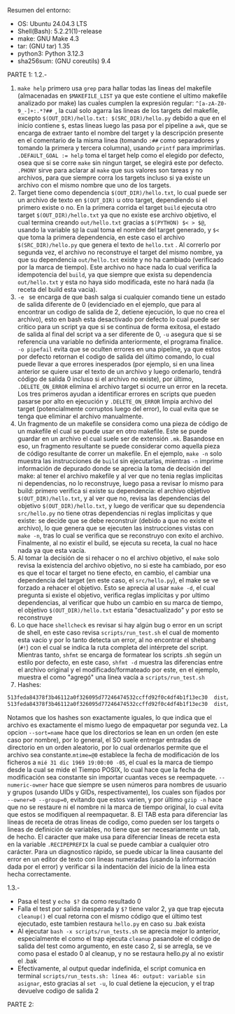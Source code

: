 Resumen del entorno:
- OS: Ubuntu 24.04.3 LTS
- Shell(Bash): 5.2.21(1)-release
- make: GNU Make 4.3
- tar: (GNU tar) 1.35
- python3: Python 3.12.3
- sha256sum: (GNU coreutils) 9.4

PARTE 1:
1.2.-
1. `make help` primero usa `grep` para hallar todas las lineas del makefile (almacenadas en `$MAKEFILE_LIST` ya que este contiene el ultimo makefile analizado por make) las cuales cumplen la expresión regular: `^[a-zA-Z0-9_-]+:.*?## `, la cual solo agarra las lineas de los targets del makefile, excepto `$(OUT_DIR)/hello.txt: $(SRC_DIR)/hello.py` debido a que en el inicio contiene `$`, estas lineas luego las pasa por el pipeline a `awk`, que se encarga de extraer tanto el nombre del target y la descripción presente en el comentario de la misma linea (tomando `:##` como separadores y tomando la primera y tercera columna), usando `printf` para imprimirlas. `.DEFAULT_GOAL := help` toma el target help como el elegido por defecto, osea que si se corre `make` sin ningun target, se elegirá este por defecto. `.PHONY` sirve para aclarar al `make` que sus valores son tareas y no archivos, para que siempre corra los targets incluso si ya existe un archivo con el mismo nombre que uno de los targets.
2. Target tiene como dependencia `$(OUT_DIR)/hello.txt`, lo cual puede ser un archivo de texto en `$(OUT_DIR)` u otro target, dependiendo si el primero existe o no. En la primera corrida el target `build` ejecuta otro target `$(OUT_DIR)/hello.txt` ya que no existe ese archivo objetivo, el cual termina creando `out/hello.txt` gracias a `$(PYTHON) $< > $@`, usando la variable `$@` la cual toma el nombre del target generado, y `$<` que toma la primera dependencia, en este caso el archivo `$(SRC_DIR)/hello.py` que genera el texto de `hello.txt` . Al correrlo por segunda vez, el archivo no reconstruye el target del mismo nombre, ya que su dependencia `out/hello.txt` existe y no ha cambiado (verificado por la marca de tiempo). Este archivo no hace nada lo cual verifica la idempotencia del `build`, ya que siempre que exista su dependencia `out/hello.txt` y esta no haya sido modificada, este no hará nada (la receta del build esta vacia).
3. `-e ` se encarga de que bash salga si cualquier comando tiene un estado de salida diferente de 0 (evidenciado en el ejemplo, que para al encontrar un codigo de salida de 2, detiene ejecución, lo que no crea el archivo), esto en bash esta desactivado por defecto lo cual puede ser critico para un script ya que si se continua de forma exitosa, el estado de salida al final del script va a ser diferente de 0, `-u` asegura que si se referencia una variable no definida anteriormente, el programa finalice. `-o pipefail` evita que se oculten errores en una pipeline, ya que estos por defecto retornan el codigo de salida del último comando, lo cual puede llevar a que errores inesperados (por ejemplo, si en una linea anterior se quiere usar el texto de un archivo y luego ordenarlo, tendrá código de salida 0 incluso si el archivo no existe), por último, `.DELETE_ON_ERROR` elimina el archivo target si ocurre un error en la receta. Los tres primeros ayudan a identificar errores en scripts que pueden pasarse por alto en ejecución y `.DELETE_ON_ERROR` limpia archivo del target (potencialmente corruptos luego del error), lo cual evita que se tenga que eliminar el archivo manualmente.
4. Un fragmento de un makefile se considera como una pieza de código de un makefile el cual se puede usar en otro makefile. Este se puede guardar en un archivo el cual suele ser de extensión `.mk`. Basandose en eso, un fragmento resultante se puede considerar como aquella pieza de código resultante de correr un makefile. En el ejemplo, `make -n` solo muestra las instrucciones de `build` sin ejecutarlas, mientras `-n` imprime información de depurado donde se aprecia la toma de decisión del make: al tener el archivo makefile y al ver que no tenia reglas implicitas ni dependencias, no lo reconstruye, luego pasa a revisar lo mismo para build: primero verifica si existe su dependencia: el archivo objetivo `$(OUT_DIR)/hello.txt`, y al ver que no, revisa las dependencias del objetivo `$(OUT_DIR)/hello.txt`, y luego de verificar que su dependencia `src/hello.py` no tiene otras dependencias ni reglas implícitas y que existe: se decide que se debe reconstruir (debido a que no existe el archivo), lo que genera que se ejecuten las instrucciones vistas con `make -n`, tras lo cual se verifica que se reconstruyo con exito el archivo. Finalmente, al no existir el build, se ejecuta su receta, la cual no hace nada ya que esta vacía.
5. Al tomar la decisión de si rehacer o no el archivo objetivo, el `make` solo revisa la existencia del archivo objetivo, no si este ha cambiado, por eso es que el tocar el target no tiene efecto, en cambio, el cambiar una dependencia del target (en este caso, el `src/hello.py`), el make se ve forzado a rehacer el objetivo. Esto se aprecia al usar `make -d`, el cual pregunta si existe el objetivo, verifica reglas implícitas y por ultimo dependencias, al verificar que hubo un cambio en su marca de tiempo, el objetivo `$(OUT_DIR)/hello.txt` estaría "desactualizado" y por esto se reconstruye
6. Lo que hace `shellcheck` es revisar si hay algún bug o error en un script de shell, en este caso revisa `scripts/run_test.sh` el cual de momento esta vacío y por lo tanto detecta un error, al no encontrar el shebang (`#!`) con el cual se indica la ruta completa del intérprete del script. Mientras tanto, `shfmt` se encarga de formatear los scripts .sh según un estilo por defecto, en este caso, `shfmt -d` muestra las diferencias entre el archivo original y el modificado/formateado por este, en el ejemplo, muestra el como "agregó" una linea vacía a `scripts/run_test.sh`
7. Hashes:
```bash
513feda84378f3b46112a0f326095d77246474532ccffd92f0c4df4b1f13ec30  dist/app.tar.gz
513feda84378f3b46112a0f326095d77246474532ccffd92f0c4df4b1f13ec30  dist/app.tar.gz
```
Notamos que los hashes son exactamente iguales, lo que indica que el archivo es exactamente el mismo luego de empaquetar por segunda vez. La opcion `--sort=name` hace que los directorios se lean en un orden (en este caso por nombre), por lo general, el SO suele entregar entradas de directorio en un orden aleatorio, por lo cual ordenarlos permite que el archivo sea constante.`mtime=@0` establece la fecha de modificación de los ficheros a `mié 31 dic 1969 19:00:00 -05`, el cual es la marca de tiempo desde la cual se mide el Tiempo POSIX, lo cual hace que la fecha de modificación sea constante sin importar cuantas veces se reempaquete. `--numeric-owner` hace que siempre se usen números para nombres de usuario y grupos (usando UIDs y GIDs, respectivamente), los cuales son fijados por `--owner=0 --group=0`, evitando que estos varien, y por último `gzip -n` hace que no se restaure ni el nombre ni la marca de tiempo original, lo cual evita que estos se modifiquen al reempaquetar.
8. El TAB esta para diferenciar las líneas de receta de otras lineas de codigo, como pueden ser los targets o lineas de definición de variables, no tiene que ser necesariamente un tab, de hecho. El caracter que make usa para diferenciar lineas de receta esta en la variable `.RECIPEPREFIX` la cual se puede cambiar a cualquier otro carácter. Para un diagnostico rápido, se puede ubicar la linea causante del error en un editor de texto con lineas numeradas (usando la información dada por el error) y verificar si la indentación del inicio de la linea esta hecha correctamente.

1.3.-
- Pasa el test y `echo $?` da como resultado 0
- Falla el test por salida inesperada y `$?` tiene valor 2, ya que trap ejecuta `cleanup()` el cual retorna con el mismo código que el último test ejecutado, este tambien restaura `hello.py` en caso su .bak exista
- Al ejecutar `bash -x scripts/run_tests.sh` se aprecia mejor lo anterior, especialmente el como el trap ejecuta `cleanup` pasandole el código de salida del test como argumento, en este caso 2, si se arregla, se ve como pasa el estado 0 al cleanup, y no se restaura hello.py al no existir el .bak
- Efectivamente, al output quedar indefinida, el script comunica en terminal `scripts/run_tests.sh: línea 46: output: variable sin asignar`, esto gracias al `set -u`, lo cual detiene la ejecucion, y el trap devuelve codigo de salida 2

PARTE 2:

